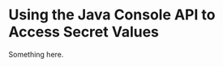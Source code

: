 [title]: # (Using the Java Console API to Access Secret Values)
[tags]: # (XXX)
[priority]: # (6640)
# Using the Java Console API to Access Secret Values
Something here.
